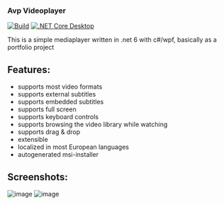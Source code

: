 ### Avp Videoplayer
[![Build](https://github.com/gdoct/AvpVideoPlayer/actions/workflows/dotnet.yml/badge.svg)](https://github.com/gdoct/AvpVideoPlayer/actions/workflows/dotnet.yml)
[![.NET Core Desktop](https://github.com/gdoct/AvpVideoPlayer/actions/workflows/dotnet-desktop.yml/badge.svg)](https://github.com/gdoct/AvpVideoPlayer/actions/workflows/dotnet-desktop.yml)

This is a simple mediaplayer written in .net 6 with c#/wpf, basically as a portfolio project

## Features: 
* supports most video formats
* supports external subtitles
* supports embedded subtitles
* supports full screen
* supports keyboard controls
* supports browsing the video library while watching
* supports drag & drop
* extensible
* localized in most European languages
* autogenerated msi-installer

## Screenshots:
![image](https://user-images.githubusercontent.com/11509384/149598556-84c536b8-62c3-46b2-8d3f-14471b9f4ad8.png)
![image](https://user-images.githubusercontent.com/11509384/149601618-b0e1d027-f67a-49f1-9c30-2d46ebf74d9c.png)

